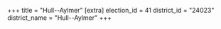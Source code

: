 +++
title = "Hull--Aylmer"
[extra]
election_id = 41
district_id = "24023"
district_name = "Hull--Aylmer"
+++
